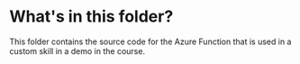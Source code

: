 # What's in this folder?

This folder contains the source code for the Azure Function that is used in a custom skill in a demo in the course.

